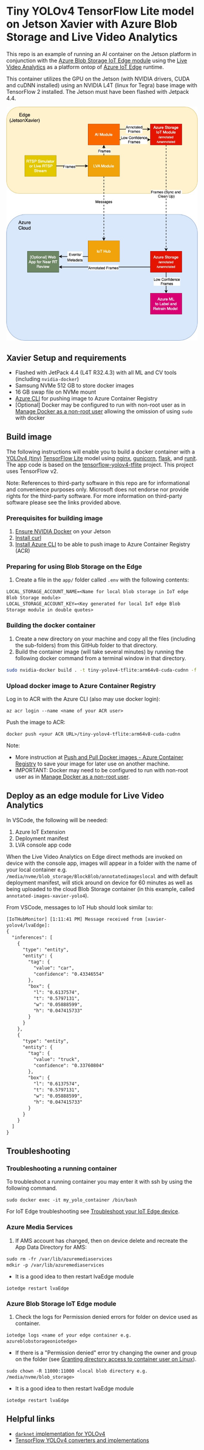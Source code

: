 # Tiny YOLOv4 TensorFlow Lite model on Jetson Xavier with Azure Blob Storage and Live Video Analytics

This repo is an example of running an AI container on the Jetson platform in conjunction with the [Azure Blob Storage IoT Edge module](https://docs.microsoft.com/en-us/azure/iot-edge/how-to-store-data-blob?view=iotedge-2018-06) using the [Live Video Analytics](https://docs.microsoft.com/en-us/azure/media-services/live-video-analytics-edge/) as a platform ontop of [Azure IoT Edge](https://docs.microsoft.com/en-us/azure/iot-edge/?view=iotedge-2018-06) runtime.

This container utilizes the GPU on the Jetson (with NVIDIA drivers, CUDA and cuDNN installed) using an NVIDIA L4T (linux for Tegra) base image with TensorFlow 2 installed.  The Jetson must have been flashed with Jetpack 4.4.

![architecture of using Azure Blob Storage iot edge module with LVA](assets/LVA-AI-Blob.jpg)

## Xavier Setup and requirements

- Flashed with JetPack 4.4 (L4T R32.4.3) with all ML and CV tools (including `nvidia-docker`)
- Samsung NVMe 512 GB to store docker images
- 16 GB swap file on NVMe mount
- [Azure CLI](https://docs.microsoft.com/en-us/cli/azure/install-azure-cli-apt#manual-install-instructions) for pushing image to Azure Container Registry
- [Optional] Docker may be configured to run with non-root user as in [Manage Docker as a non-root user](https://docs.docker.com/engine/install/linux-postinstall/#manage-docker-as-a-non-root-user) allowing the omission of using `sudo` with docker

## Build image

The following instructions will enable you to build a docker container with a [YOLOv4 (tiny)](https://github.com//AlexeyAB/darknet) [TensorFlow Lite](https://www.tensorflow.org/lite) model using [nginx](https://www.nginx.com/), [gunicorn](https://gunicorn.org/), [flask](https://github.com/pallets/flask), and [runit](http://smarden.org/runit/).  The app code is based on the [tensorflow-yolov4-tflite](https://github.com/hunglc007/tensorflow-yolov4-tflite) project.  This project uses TensorFlow v2.

Note: References to third-party software in this repo are for informational and convenience purposes only. Microsoft does not endorse nor provide rights for the third-party software. For more information on third-party software please see the links provided above.

### Prerequisites for building image

1. [Ensure NVIDIA Docker](https://github.com/NVIDIA/nvidia-docker/wiki/NVIDIA-Container-Runtime-on-Jetson) on your Jetson
2. [Install curl](http://curl.haxx.se/)
3. [Install Azure CLI](https://docs.microsoft.com/en-us/cli/azure/install-azure-cli-apt) to be able to push image to Azure Container Registry (ACR)

### Preparing for using Blob Storage on the Edge

1. Create a file in the `app/` folder called `.env` with the following contents:

```
LOCAL_STORAGE_ACCOUNT_NAME=<Name for local blob storage in IoT edge Blob Storage module>
LOCAL_STORAGE_ACCOUNT_KEY=<Key generated for local IoT edge Blob Storage module in double quotes>
```

### Building the docker container

1. Create a new directory on your machine and copy all the files (including the sub-folders) from this GitHub folder to that directory.
2. Build the container image (will take several minutes) by running the following docker command from a terminal window in that directory.

```bash
sudo nvidia-docker build . -t tiny-yolov4-tflite:arm64v8-cuda-cudnn -f arm64v8-gpu-cudnn.dockerfile
```

### Upload docker image to Azure Container Registry

Log in to ACR with the Azure CLI (also may use docker login):

```
az acr login --name <name of your ACR user>
```

Push the image to ACR:

```
docker push <your ACR URL>/tiny-yolov4-tflite:arm64v8-cuda-cudnn
```

Note:
- More instruction at [Push and Pull Docker images - Azure Container Registry](http://docs.microsoft.com/en-us/azure/container-registry/container-registry-get-started-docker-cli) to save your image for later use on another machine.
- IMPORTANT:  Docker may need to be configured to run with non-root user as in [Manage Docker as a non-root user](https://docs.docker.com/engine/install/linux-postinstall/#manage-docker-as-a-non-root-user).

    
## Deploy as an edge module for Live Video Analytics

In VSCode, the following will be needed:

1. Azure IoT Extension
1. Deployment manifest
2. LVA console app code

When the Live Video Analytics on Edge direct methods are invoked on device with the console app, images will appear in a folder with the name of your local container e.g. `/media/nvme/blob_storage/BlockBlob/annotatedimageslocal` and with default deployment manifest, will stick around on device for 60 minutes as well as being uploaded to the cloud Blob Storage container (in this example, called `annotated-images-xavier-yolo4`).

From VSCode, messages to IoT Hub should look similar to:
```
[IoTHubMonitor] [1:11:41 PM] Message received from [xavier-yolov4/lvaEdge]:
{
  "inferences": [
    {
      "type": "entity",
      "entity": {
        "tag": {
          "value": "car",
          "confidence": "0.43346554"
        },
        "box": {
          "l": "0.6137574",
          "t": "0.5797131",
          "w": "0.05888599",
          "h": "0.047415733"
        }
      }
    },
    {
      "type": "entity",
      "entity": {
        "tag": {
          "value": "truck",
          "confidence": "0.33760804"
        },
        "box": {
          "l": "0.6137574",
          "t": "0.5797131",
          "w": "0.05888599",
          "h": "0.047415733"
        }
      }
    }
  ]
}
```

## Troubleshooting

### Troubleshooting a running container

To troubleshoot a running container you may enter it with ssh by using the following command.

```
sudo docker exec -it my_yolo_container /bin/bash
```

For IoT Edge troubleshooting see [Troubleshoot your IoT Edge device](https://docs.microsoft.com/en-us/azure/iot-edge/troubleshoot).

### Azure Media Services

1.  If AMS account has changed, then on device delete and recreate the App Data Directory for AMS:
```
sudo rm -fr /var/lib/azuremediaservices
mdkir -p /var/lib/azuremediaservices
```
   - It is a good idea to then restart lvaEdge module
   ```
   iotedge restart lvaEdge
   ```

### Azure Blob Storage IoT Edge module

1. Check the logs for Permission denied errors for folder on device used as container.
```
iotedge logs <name of your edge container e.g. azureblobstorageoniotedge>
```
   - If there is a "Permission denied" error try changing the owner and group on the folder (see [Granting directory access to container user on Linux](https://docs.microsoft.com/en-us/azure/iot-edge/how-to-store-data-blob?view=iotedge-2018-06#granting-directory-access-to-container-user-on-linux)).
   ```
   sudo chown -R 11000:11000 <local blob directory e.g. /media/nvme/blob_storage>
   ```
   - It is a good idea to then restart lvaEdge module
   ```
   iotedge restart lvaEdge
   ```


## Helpful links

- [`darknet` implementation for YOLOv4](https://github.com/AlexeyAB/darknet)
- [TensorFlow YOLOv4 converters and implementations](https://github.com/hunglc007/tensorflow-yolov4-tflite)
